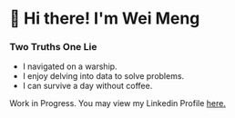 # 👋 Hi there! I'm Wei Meng 

### Two Truths One Lie
- I navigated on a warship.
- I enjoy delving into data to solve problems.
- I can survive a day without coffee.

Work in Progress. You may view my Linkedin Profile [here.](https://www.linkedin.com/in/weimengng/)


